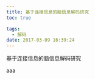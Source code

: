 ```yaml
---
title: 基于连接信息的脑信息解码研究
toc: true

tags:
  - 解码
date: 2017-03-09 16:39:24
---
```

基于连接信息的脑信息解码研究
<!-- more -->
aaa
